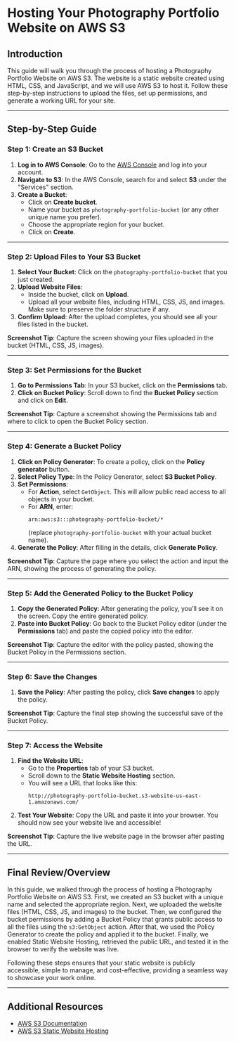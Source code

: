 # **Hosting Your Photography Portfolio Website on AWS S3**

## **Introduction**

This guide will walk you through the process of hosting a Photography Portfolio Website on AWS S3. The website is a static website created using HTML, CSS, and JavaScript, and we will use AWS S3 to host it. Follow these step-by-step instructions to upload the files, set up permissions, and generate a working URL for your site.

---

## **Step-by-Step Guide**

### **Step 1: Create an S3 Bucket**

1. **Log in to AWS Console**: Go to the [AWS Console](https://aws.amazon.com/) and log into your account.
2. **Navigate to S3**: In the AWS Console, search for and select **S3** under the "Services" section.
3. **Create a Bucket**:
   - Click on **Create bucket**.
   - Name your bucket as `photography-portfolio-bucket` (or any other unique name you prefer).
   - Choose the appropriate region for your bucket.
   - Click on **Create**.


---

### **Step 2: Upload Files to Your S3 Bucket**

1. **Select Your Bucket**: Click on the `photography-portfolio-bucket` that you just created.
2. **Upload Website Files**:
   - Inside the bucket, click on **Upload**.
   - Upload all your website files, including HTML, CSS, JS, and images. Make sure to preserve the folder structure if any.
3. **Confirm Upload**: After the upload completes, you should see all your files listed in the bucket.

**Screenshot Tip**: Capture the screen showing your files uploaded in the bucket (HTML, CSS, JS, images).

---

### **Step 3: Set Permissions for the Bucket**

1. **Go to Permissions Tab**: In your S3 bucket, click on the **Permissions** tab.
2. **Click on Bucket Policy**: Scroll down to find the **Bucket Policy** section and click on **Edit**.

**Screenshot Tip**: Capture a screenshot showing the Permissions tab and where to click to open the Bucket Policy section.

---

### **Step 4: Generate a Bucket Policy**

1. **Click on Policy Generator**: To create a policy, click on the **Policy generator** button.
2. **Select Policy Type**: In the Policy Generator, select **S3 Bucket Policy**.
3. **Set Permissions**:
   - For **Action**, select `GetObject`. This will allow public read access to all objects in your bucket.
   - For **ARN**, enter: 
     ```
     arn:aws:s3:::photography-portfolio-bucket/*
     ```
     (replace `photography-portfolio-bucket` with your actual bucket name).
4. **Generate the Policy**: After filling in the details, click **Generate Policy**.

**Screenshot Tip**: Capture the page where you select the action and input the ARN, showing the process of generating the policy.

---

### **Step 5: Add the Generated Policy to the Bucket Policy**

1. **Copy the Generated Policy**: After generating the policy, you’ll see it on the screen. Copy the entire generated policy.
2. **Paste into Bucket Policy**: Go back to the Bucket Policy editor (under the **Permissions** tab) and paste the copied policy into the editor.

**Screenshot Tip**: Capture the editor with the policy pasted, showing the Bucket Policy in the Permissions section.

---

### **Step 6: Save the Changes**

1. **Save the Policy**: After pasting the policy, click **Save changes** to apply the policy.

**Screenshot Tip**: Capture the final step showing the successful save of the Bucket Policy.

---

### **Step 7: Access the Website**

1. **Find the Website URL**:
   - Go to the **Properties** tab of your S3 bucket.
   - Scroll down to the **Static Website Hosting** section.
   - You will see a URL that looks like this:
     ```
     http://photography-portfolio-bucket.s3-website-us-east-1.amazonaws.com/
     ```
2. **Test Your Website**: Copy the URL and paste it into your browser. You should now see your website live and accessible!

**Screenshot Tip**: Capture the live website page in the browser after pasting the URL.

---

## **Final Review/Overview**

In this guide, we walked through the process of hosting a Photography Portfolio Website on AWS S3. First, we created an S3 bucket with a unique name and selected the appropriate region. Next, we uploaded the website files (HTML, CSS, JS, and images) to the bucket. Then, we configured the bucket permissions by adding a Bucket Policy that grants public access to all the files using the `s3:GetObject` action. After that, we used the Policy Generator to create the policy and applied it to the bucket. Finally, we enabled Static Website Hosting, retrieved the public URL, and tested it in the browser to verify the website was live. 

Following these steps ensures that your static website is publicly accessible, simple to manage, and cost-effective, providing a seamless way to showcase your work online.

---

## **Additional Resources**

- [AWS S3 Documentation](https://docs.aws.amazon.com/s3/)
- [AWS S3 Static Website Hosting](https://docs.aws.amazon.com/AmazonS3/latest/dev/WebsiteHosting.html)


